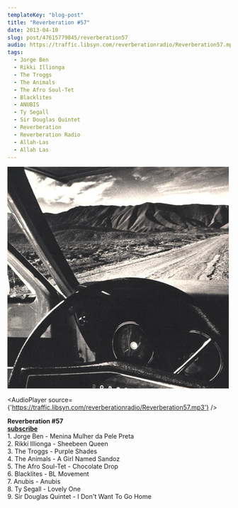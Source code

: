 ```yaml
---
templateKey: "blog-post"
title: "Reverberation #57"
date: 2013-04-10
slug: post/47615779845/reverberation57
audio: https://traffic.libsyn.com/reverberationradio/Reverberation57.mp3
tags:
  - Jorge Ben
  - Rikki Illionga
  - The Troggs
  - The Animals
  - The Afro Soul-Tet
  - Blacklites
  - ANUBIS
  - Ty Segall
  - Sir Douglas Quintet
  - Reverberation
  - Reverberation Radio
  - Allah-Las
  - Allah Las
---
```


![Reverberation #57](../images/6bb599933165d28f6c7c6677e81b189c26e569589e5974ef5cba5fe969ee9d1c.jpg)

<AudioPlayer source={'https://traffic.libsyn.com/reverberationradio/Reverberation57.mp3'} />

<p><strong>Reverberation #57</strong><br /><strong><a href="https://itunes.apple.com/us/podcast/reverberation-radio/id520739212?ign-mpt=uo%3D4" title="subscribe" target="_blank">subscribe</a></strong><br />1. Jorge Ben - Menina Mulher da Pele Preta<br />2. Rikki Illionga - Sheebeen Queen<br />3. The Troggs - Purple Shades<br />4. The Animals - A Girl Named Sandoz<br />5. The Afro Soul-Tet - Chocolate Drop<br />6. Blacklites - BL Movement<br />7. Anubis - Anubis<br />8. Ty Segall - Lovely One<br />9. Sir Douglas Quintet - I Don't Want To Go Home</p>
